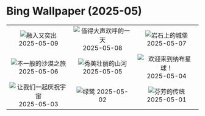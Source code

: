 # Bing Wallpaper (2025-05)

|  |  |  |
|:---:|:---:|:---:|
| ![](https://www.bing.com/th?id=OHR.CuteChameleon_ZH-CN5029981236_400x240.jpg "融入又突出") 2025-05-09 | ![](https://www.bing.com/th?id=OHR.RhyoliteDonkeys_ZH-CN2626127533_400x240.jpg "值得大声欢呼的一天") 2025-05-08 | ![](https://www.bing.com/th?id=OHR.DunluceIreland_ZH-CN2412229757_400x240.jpg "岩石上的城堡") 2025-05-07 |
| ![](https://www.bing.com/th?id=OHR.FlyoverNamibia_ZH-CN2114171516_400x240.jpg "不一般的沙漠之旅") 2025-05-06 | ![](https://www.bing.com/th?id=OHR.BeginningofSummer25Y_ZH-CN2000519236_400x240.jpg "秀美壮丽的山河") 2025-05-05 | ![](https://www.bing.com/th?id=OHR.SevilleNaboo_ZH-CN1065227658_400x240.jpg "欢迎来到纳布星球！") 2025-05-04 |
| ![](https://www.bing.com/th?id=OHR.ArchesGalaxy_ZH-CN0954505086_400x240.jpg "让我们一起庆祝宇宙") 2025-05-03 | ![](https://www.bing.com/th?id=OHR.BrazilHeron_ZH-CN7200229300_400x240.jpg "绿鹭") 2025-05-02 | ![](https://www.bing.com/th?id=OHR.PinkPlumeria_ZH-CN3890147555_400x240.jpg "芬芳的传统") 2025-05-01 |
